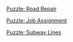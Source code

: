 [Puzzle: Road Repair](http://dm.compsciclub.ru/app/quiz-road-repair)

[Puzzle: Job Assignment](http://dm.compsciclub.ru/app/quiz-job-assignment)

[Puzzle: Subway Lines](http://dm.compsciclub.ru/app/quiz-subway-lines)
